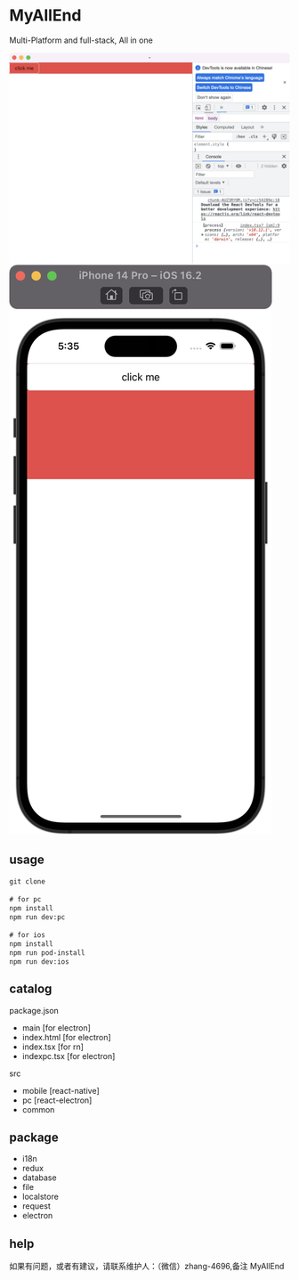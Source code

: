 # MyAllEnd

Multi-Platform and full-stack, All in one

![pc](./document/pc.png)
![mobile](./document/mobile.png)

## usage
```
git clone

# for pc
npm install
npm run dev:pc

# for ios
npm install
npm run pod-install
npm run dev:ios
```

## catalog
package.json
- main [for electron]
- index.html [for electron]
- index.tsx [for rn]
- indexpc.tsx [for electron]

src
- mobile [react-native]
- pc [react-electron]
- common
## package
* i18n
* redux
* database
* file
* localstore
* request
* electron

## help
如果有问题，或者有建议，请联系维护人：（微信）zhang-4696,备注 MyAllEnd

